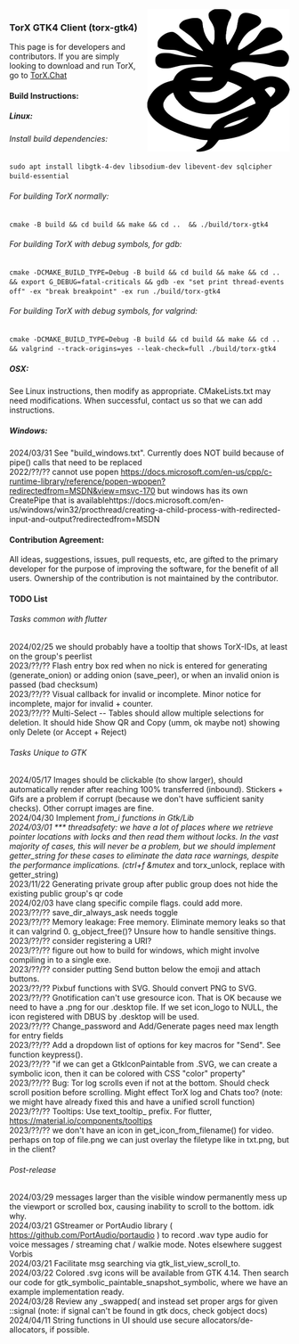 <img alt="Logo" width="256" height="256" src="https://raw.githubusercontent.com/TorX-Chat/torx-gtk4/main/other/scalable/apps/logo-torx-symbolic.svg" align="right" style="position: relative; top: 0; left: 0;">

### TorX GTK4 Client (torx-gtk4)
This page is for developers and contributors. If you are simply looking to download and run TorX, go to [TorX.Chat](https://torx.chat)

#### Build Instructions:
##### Linux:
###### Install build dependencies:
`sudo apt install libgtk-4-dev libsodium-dev libevent-dev sqlcipher build-essential`

###### For building TorX normally:
`cmake -B build && cd build && make && cd ..  && ./build/torx-gtk4`

###### For building TorX with debug symbols, for gdb:
`cmake -DCMAKE_BUILD_TYPE=Debug -B build && cd build && make && cd ..  && export G_DEBUG=fatal-criticals && gdb -ex "set print thread-events off" -ex "break breakpoint" -ex run ./build/torx-gtk4`

###### For building TorX with debug symbols, for valgrind:
`cmake -DCMAKE_BUILD_TYPE=Debug -B build && cd build && make && cd ..  && valgrind --track-origins=yes --leak-check=full ./build/torx-gtk4`

##### OSX:
See Linux instructions, then modify as appropriate. CMakeLists.txt may need modifications. When successful, contact us so that we can add instructions.

##### Windows:
2024/03/31 See "build_windows.txt". Currently does NOT build because of pipe() calls that need to be replaced
<br>2022/??/?? cannot use popen https://docs.microsoft.com/en-us/cpp/c-runtime-library/reference/popen-wpopen?redirectedfrom=MSDN&view=msvc-170 but windows has its own CreatePipe that is availablehttps://docs.microsoft.com/en-us/windows/win32/procthread/creating-a-child-process-with-redirected-input-and-output?redirectedfrom=MSDN

#### Contribution Agreement:
All ideas, suggestions, issues, pull requests, etc, are gifted to the primary developer for the purpose of improving the software, for the benefit of all users. Ownership of the contribution is not maintained by the contributor.

#### TODO List
###### Tasks common with flutter
2024/02/25 we should probably have a tooltip that shows TorX-IDs, at least on the group's peerlist
<br>2023/??/?? Flash entry box red when no nick is entered for generating (generate_onion) or adding onion (save_peer), or when an invalid onion is passed (bad checksum)
<br>2023/??/?? Visual callback for invalid or incomplete. Minor notice for incomplete, major for invalid + counter.
<br>2023/??/?? Multi-Select -- Tables should allow multiple selections for deletion. It should hide Show QR and Copy (umm, ok maybe not) showing only Delete (or Accept + Reject)

###### Tasks Unique to GTK
2024/05/17 Images should be clickable (to show larger), should automatically render after reaching 100% transferred (inbound). Stickers + Gifs are a problem if corrupt (because we don't have sufficient sanity checks). Other corrupt images are fine.
<br>2024/04/30 Implement _from_i functions in Gtk/Lib
<br>2024/03/01 *** threadsafety: we have a lot of places where we retrieve pointer locations with locks and then read them without locks. In the vast majority of cases, this will never be a problem, but we should implement getter_string for these cases to eliminate the data race warnings, despite the performance implications. (ctrl+f &mutex_ and torx_unlock, replace with getter_string)
<br>2023/11/22 Generating private group after public group does not hide the existing public group's qr code
<br>2024/02/03 have clang specific compile flags. could add more.
<br>2023/??/?? save_dir_always_ask needs toggle
<br>2023/??/?? Memory leakage: Free memory. Eliminate memory leaks so that it can valgrind 0. g_object_free()? Unsure how to handle sensitive things.
<br>2023/??/?? consider registering a URI?
<br>2023/??/?? figure out how to build for windows, which might involve compiling in to a single exe.
<br>2023/??/?? consider putting Send button below the emoji and attach buttons.
<br>2023/??/?? Pixbuf functions with SVG. Should convert PNG to SVG.
<br>2023/??/?? Gnotification can't use gresource icon. That is OK because we need to have a .png for our .desktop file. If we set icon_logo to NULL, the icon registered with DBUS by .desktop will be used.
<br>2023/??/?? Change_password and Add/Generate pages need max length for entry fields
<br>2023/??/?? Add a dropdown list of options for key macros for "Send". See function keypress().
<br>2023/??/?? "if we can get a GtkIconPaintable from .SVG, we can create a symbolic icon, then it can be colored with CSS "color" property"
<br>2023/??/?? Bug: Tor log scrolls even if not at the bottom. Should check scroll position before scrolling. Might effect TorX log and Chats too? (note: we might have already fixed this and have a unified scroll function)
<br>2023/??/?? Tooltips: Use text_tooltip_ prefix. For flutter, https://material.io/components/tooltips
<br>2023/??/?? we don't have an icon in get_icon_from_filename() for video. perhaps on top of file.png we can just overlay the filetype like in txt.png, but in the client?

###### Post-release
2024/03/29 messages larger than the visible window permanently mess up the viewport or scrolled box, causing inability to scroll to the bottom. idk why.
<br>2024/03/21 GStreamer or PortAudio library ( https://github.com/PortAudio/portaudio ) to record .wav type audio for voice messages / streaming chat / walkie mode. Notes elsewhere suggest Vorbis
<br>2024/03/21 Facilitate msg searching via gtk_list_view_scroll_to.
<br>2024/03/22 Colored .svg icons will be available from GTK 4.14. Then search our code for gtk_symbolic_paintable_snapshot_symbolic, where we have an example implementation ready.
<br>2024/03/28 Review any _swapped( and instead set proper args for given ::signal (note: if signal can't be found in gtk docs, check gobject docs)
<br>2024/04/11 String functions in UI should use secure allocators/de-allocators, if possible.
